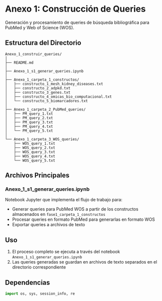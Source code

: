 # Anexo 1: Construcción de Queries

Generación y procesamiento de queries de búsqueda bibliográfica para PubMed y Web of Science (WOS).

## Estructura del Directorio

```
Anexo_1_construir_queries/
│
├── README.md
│
├── Anexo_1_s1_generar_queries.ipynb
│
├── Anexo_1_carpeta_1_constructos/
│   ├── constructo_1_mesh_kidney_diseases.txt
│   ├── constructo_2_adpkd.txt
│   ├── constructo_3_genes.txt
│   ├── constructo_4_omicas_bio_computacional.txt
│   └── constructo_5_biomarcadores.txt
│
├── Anexo_1_carpeta_2_PubMed_queries/
│   ├── PM_query_1.txt
│   ├── PM_query_2.txt
│   ├── PM_query_3.txt
│   ├── PM_query_4.txt
│   └── PM_query_5.txt
│
└── Anexo_1_carpeta_3_WOS_queries/
    ├── WOS_query_1.txt
    ├── WOS_query_2.txt
    ├── WOS_query_3.txt
    ├── WOS_query_4.txt
    └── WOS_query_5.txt
```

## Archivos Principales

### Anexo_1_s1_generar_queries.ipynb
Notebook Jupyter que implementa el flujo de trabajo para:
- Generar queries para PubMed WOS a partir de los constructos almacenados en `fase1_carpeta_1_constructos`
- Procesar queries en formato PubMed para generarlas en formato WOS
- Exportar queries a archivos de texto

## Uso

1. El proceso completo se ejecuta a través del notebook `Anexo_1_s1_generar_queries.ipynb`
2. Las queries generadas se guardan en archivos de texto separados en el directorio correspondiente

## Dependencias

```python
import os, sys, session_info, re
```
